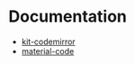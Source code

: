 # Documentation

- [kit-codemirror](./kit-codemirror/kit-codemirror.md)
- [material-code](./material-code/material-code.md)
